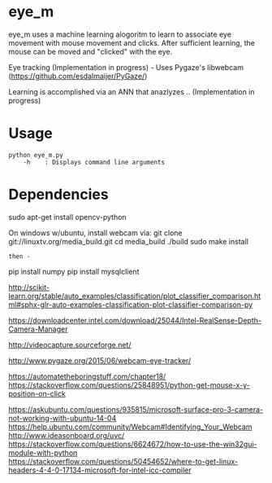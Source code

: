 # eye_m 
eye_m uses a machine learning alogoritm to learn to associate 
eye movement with mouse movement and clicks. After sufficient
learning, the mouse can be moved and "clicked" with the eye. 

Eye tracking
    (Implementation in progress) - Uses Pygaze's libwebcam
    (https://github.com/esdalmaijer/PyGaze/)

Learning is accomplished via an ANN that anazlyzes ..
    (Implementation in progress)

# Usage
    python eye_m.py 
        -h    : Displays command line arguments

# Dependencies
sudo apt-get install opencv-python

On windows w/ubuntu, install webcam via:
    git clone git://linuxtv.org/media_build.git
    cd media_build
    ./build
    sudo make install 

    then - 

pip install numpy
pip install mysqlclient


http://scikit-learn.org/stable/auto_examples/classification/plot_classifier_comparison.html#sphx-glr-auto-examples-classification-plot-classifier-comparison-py

https://downloadcenter.intel.com/download/25044/Intel-RealSense-Depth-Camera-Manager

http://videocapture.sourceforge.net/
        
http://www.pygaze.org/2015/06/webcam-eye-tracker/

https://automatetheboringstuff.com/chapter18/
https://stackoverflow.com/questions/25848951/python-get-mouse-x-y-position-on-click


https://askubuntu.com/questions/935815/microsoft-surface-pro-3-camera-not-working-with-ubuntu-14-04
https://help.ubuntu.com/community/Webcam#Identifying_Your_Webcam
http://www.ideasonboard.org/uvc/
https://stackoverflow.com/questions/6624672/how-to-use-the-win32gui-module-with-python
https://stackoverflow.com/questions/50454652/where-to-get-linux-headers-4-4-0-17134-microsoft-for-intel-icc-compiler